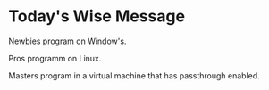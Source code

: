 # Today's Wise Message

Newbies program on Window's.

Pros programm on Linux.

Masters program in a virtual machine that has passthrough enabled.

